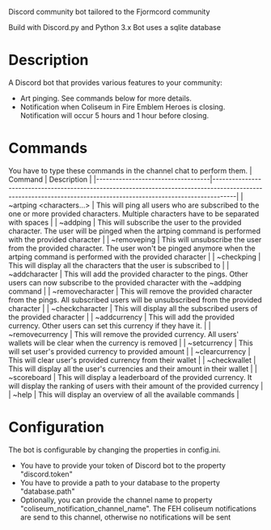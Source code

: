 Discord community bot tailored to the Fjormcord community

Build with Discord.py and Python 3.x
Bot uses a sqlite database

# Description
A Discord bot that provides various features to your community:
 * Art pinging. See commands below for more details.
 * Notification when Coliseum in Fire Emblem Heroes is closing. Notification will occur 5 hours and 1 hour before closing.

# Commands
You have to type these commands in the channel chat to perform them.
| Command                           | Description                                                                                                                                                       |
|-----------------------------------|-------------------------------------------------------------------------------------------------------------------------------------------------------------------|
| ~artping <characters...>          | This will ping all users who are subscribed to the one or more provided characters. Multiple characters have to be separated with spaces                          |
| ~addping <character>              | This will subscribe the user to the provided character. The user will be pinged when the artping command is performed with the provided character                 |
| ~removeping <character>           | This will unsubscribe the user from the provided character. The user won't be pinged anymore when the artping command is performed with the provided character    |
| ~checkping                        | This will display all the characters that the user is subscribed to                                                                                               |
| ~addcharacter <character>         | This will add the provided character to the pings. Other users can now subscribe to the provided character with the ~addping command                              |
| ~removecharacter <character>      | This will remove the provided character from the pings. All subscribed users will be unsubscribed from the provided character                                     |
| ~checkcharacter <character>       | This will display all the subscribed users of the provided character                                                                                              |
| ~addcurrency <currency>           | This will add the provided currency. Other users can set this currency if they have it.                                                                           |
| ~removecurrency <currency>        | This will remove the provided currency. All users' wallets will be clear when the currency is removed                                                             |
| ~setcurrency <currency> <amount>  | This will set user's provided currency to provided amount                                                                                                         |
| ~clearcurrency <currency>         | This will clear user's provided currency from their wallet                                                                                                        |
| ~checkwallet                      | This will display all the user's currencies and their amount in their wallet                                                                                      |
| ~scoreboard <currency>            | This will display a leaderboard of the provided currency. It will display the ranking of users with their amount of the provided currency                         |
| ~help                             | This will display an overview of all the available commands                                                                                                       |

# Configuration
The bot is configurable by changing the properties in config.ini.
 * You have to provide your token of Discord bot to the property "discord.token"
 * You have to provide a path to your database to the property "database.path"
 * Optionally, you can provide the channel name to property "coliseum_notification_channel_name". The FEH coliseum notifications are send to this channel, otherwise no notifications will be sent
